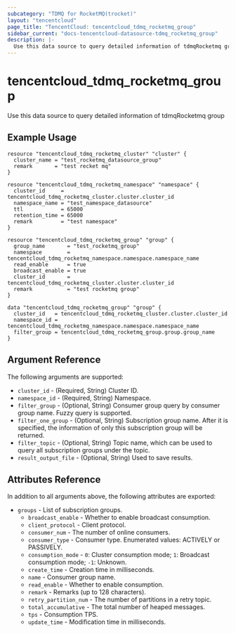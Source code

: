 ```yaml
---
subcategory: "TDMQ for RocketMQ(trocket)"
layout: "tencentcloud"
page_title: "TencentCloud: tencentcloud_tdmq_rocketmq_group"
sidebar_current: "docs-tencentcloud-datasource-tdmq_rocketmq_group"
description: |-
  Use this data source to query detailed information of tdmqRocketmq group
---
```


# tencentcloud_tdmq_rocketmq_group

Use this data source to query detailed information of tdmqRocketmq group

## Example Usage

```hcl
resource "tencentcloud_tdmq_rocketmq_cluster" "cluster" {
  cluster_name = "test_rocketmq_datasource_group"
  remark       = "test recket mq"
}

resource "tencentcloud_tdmq_rocketmq_namespace" "namespace" {
  cluster_id     = tencentcloud_tdmq_rocketmq_cluster.cluster.cluster_id
  namespace_name = "test_namespace_datasource"
  ttl            = 65000
  retention_time = 65000
  remark         = "test namespace"
}

resource "tencentcloud_tdmq_rocketmq_group" "group" {
  group_name       = "test_rocketmq_group"
  namespace        = tencentcloud_tdmq_rocketmq_namespace.namespace.namespace_name
  read_enable      = true
  broadcast_enable = true
  cluster_id       = tencentcloud_tdmq_rocketmq_cluster.cluster.cluster_id
  remark           = "test rocketmq group"
}

data "tencentcloud_tdmq_rocketmq_group" "group" {
  cluster_id   = tencentcloud_tdmq_rocketmq_cluster.cluster.cluster_id
  namespace_id = tencentcloud_tdmq_rocketmq_namespace.namespace.namespace_name
  filter_group = tencentcloud_tdmq_rocketmq_group.group.group_name
}
```

## Argument Reference

The following arguments are supported:

* `cluster_id` - (Required, String) Cluster ID.
* `namespace_id` - (Required, String) Namespace.
* `filter_group` - (Optional, String) Consumer group query by consumer group name. Fuzzy query is supported.
* `filter_one_group` - (Optional, String) Subscription group name. After it is specified, the information of only this subscription group will be returned.
* `filter_topic` - (Optional, String) Topic name, which can be used to query all subscription groups under the topic.
* `result_output_file` - (Optional, String) Used to save results.

## Attributes Reference

In addition to all arguments above, the following attributes are exported:

* `groups` - List of subscription groups.
  * `broadcast_enable` - Whether to enable broadcast consumption.
  * `client_protocol` - Client protocol.
  * `consumer_num` - The number of online consumers.
  * `consumer_type` - Consumer type. Enumerated values: ACTIVELY or PASSIVELY.
  * `consumption_mode` - `0`: Cluster consumption mode; `1`: Broadcast consumption mode; `-1`: Unknown.
  * `create_time` - Creation time in milliseconds.
  * `name` - Consumer group name.
  * `read_enable` - Whether to enable consumption.
  * `remark` - Remarks (up to 128 characters).
  * `retry_partition_num` - The number of partitions in a retry topic.
  * `total_accumulative` - The total number of heaped messages.
  * `tps` - Consumption TPS.
  * `update_time` - Modification time in milliseconds.


